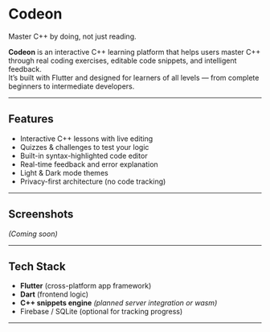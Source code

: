 # Codeon
Master C++ by doing, not just reading.

**Codeon** is an interactive C++ learning platform that helps users master C++ through real coding exercises, editable code snippets, and intelligent feedback.  
It’s built with Flutter and designed for learners of all levels — from complete beginners to intermediate developers.

---

##  Features

-  Interactive C++ lessons with live editing
-  Quizzes & challenges to test your logic
-  Built-in syntax-highlighted code editor
-  Real-time feedback and error explanation
-  Light & Dark mode themes
-  Privacy-first architecture (no code tracking)

---

##  Screenshots  
*(Coming soon)*

---


##  Tech Stack

- **Flutter** (cross-platform app framework)
- **Dart** (frontend logic)
- **C++ snippets engine** *(planned server integration or wasm)*
- Firebase / SQLite (optional for tracking progress)

---



